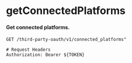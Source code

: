 getConnectedPlatforms
===========

#### Get connected platforms.

```http
GET /third-party-oauth/v1/connected_platforms"

# Request Headers
Authorization: Bearer ${TOKEN}
```